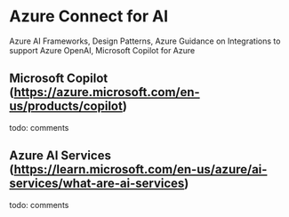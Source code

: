 # Azure Connect for AI
Azure AI Frameworks, Design Patterns, Azure Guidance on Integrations to support Azure OpenAI, Microsoft Copilot for Azure

## Microsoft Copilot (https://azure.microsoft.com/en-us/products/copilot)
todo: comments

## Azure AI Services (https://learn.microsoft.com/en-us/azure/ai-services/what-are-ai-services)
todo: comments


